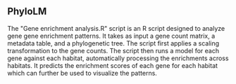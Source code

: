## PhyloLM
The "Gene enrichment analysis.R" script is an R script designed to analyze gene gene enrichment patterns. It takes as input a gene count matrix,
a metadata table, and a phylogenetic tree. The script first applies a scaling transformation to the gene counts. The script then runs a model for 
each gene against each habitat, automatically processing the enrichments across habitats. It predicts the enrichment scores of each gene for each
habitat which can further be used to visualize the patterns.
